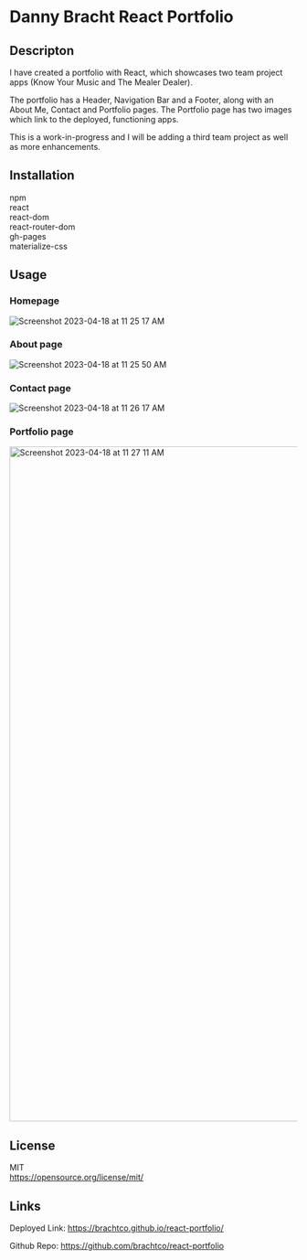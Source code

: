 # Danny Bracht React Portfolio

## Descripton

I have created a portfolio with React, which showcases two team 
project apps (Know Your Music and The Mealer Dealer).

The portfolio has a Header, Navigation Bar and a Footer,
along with an About Me, Contact and Portfolio pages. The
Portfolio page has two images which link to the deployed,
functioning apps.

This is a work-in-progress and I will be adding a third
team  project as well as more enhancements.

## Installation

npm  
react  
react-dom  
react-router-dom  
gh-pages  
materialize-css  

## Usage

### Homepage

![Screenshot 2023-04-18 at 11 25 17 AM](https://user-images.githubusercontent.com/17559972/232856702-74f60a06-abbe-4bf3-b83d-6195fd76ca64.png)

### About page

![Screenshot 2023-04-18 at 11 25 50 AM](https://user-images.githubusercontent.com/17559972/232856811-cb1963a8-018d-41b9-9ff1-a8ac377fd833.png)

### Contact page

![Screenshot 2023-04-18 at 11 26 17 AM](https://user-images.githubusercontent.com/17559972/232857191-f1f6ef56-7165-4110-b240-d305121a59c7.png)

### Portfolio page

<img width="1181" alt="Screenshot 2023-04-18 at 11 27 11 AM" src="https://user-images.githubusercontent.com/17559972/232857333-f7eee392-3d96-4bd7-b868-ba128fa1cd75.png">

## License

MIT  
https://opensource.org/license/mit/

## Links

Deployed Link: https://brachtco.github.io/react-portfolio/

Github Repo: https://github.com/brachtco/react-portfolio
